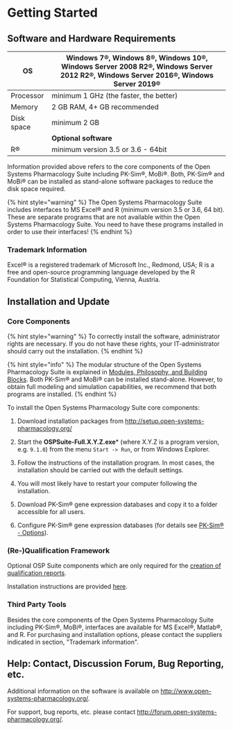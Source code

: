 # Getting Started

## Software and Hardware Requirements

| OS         | Windows 7®, Windows 8®, Windows 10®, Windows Server 2008 R2®, Windows Server 2012 R2®, Windows Server 2016®, Windows Server 2019® |
| ---------- | -------------------------------------- |
| Processor  | minimum 1 GHz (the faster, the better) |
| Memory     | 2 GB RAM, 4+ GB recommended            |
| Disk space | minimum 2 GB                           |
||              **Optional software**                 |
| R®         | minimum version  3.5 or 3.6 - 64bit        |


Information provided above refers to the core components of the Open Systems Pharmacology Suite including PK-Sim®, MoBi®. Both, PK-Sim® and MoBi® can be installed as stand-alone software packages to reduce the disk space required.

{% hint style="warning" %}
The Open Systems Pharmacology Suite includes interfaces to MS Excel® and R (minimum version 3.5 or 3.6, 64 bit). These are separate programs that are not available within the Open Systems Pharmacology Suite. You need to have these programs installed in order to use their interfaces!
{% endhint %}

### Trademark Information

Excel® is a registered trademark of Microsoft Inc., Redmond, USA; R is a free and open-source programming language developed by the R Foundation for Statistical Computing, Vienna, Austria.

## Installation and Update

### Core Components

{% hint style="warning" %}
To correctly install the software, administrator rights are necessary. If you do not have these rights, your IT-administrator should carry out the installation.
{% endhint %}

{% hint style="info" %}
The modular structure of the Open Systems Pharmacology Suite is explained in [Modules, Philosophy, and Building Blocks](modules-philsophy-building-blocks.md). Both PK-Sim® and MoBi® can be installed stand-alone. However, to obtain full modeling and simulation capabilities, we recommend that both programs are installed.
{% endhint %}

To install the Open Systems Pharmacology Suite core components:

1.  Download installation packages from http://setup.open-systems-pharmacology.org/

2.  Start the **OSPSuite-Full.X.Y.Z.exe*** (where X.Y.Z is a program version, e.g. `9.1.0`) from the menu `Start -> Run`, or from Windows Explorer.

3.  Follow the instructions of the installation program. In most cases, the installation should be carried out with the default settings.

4.  You will most likely have to restart your computer following the installation.

5.  Download PK-Sim® gene expression databases and copy it to a folder accessible for all users.

6.  Configure PK-Sim® gene expression databases (for details see [PK-Sim® - Options](../part-3/pk-sim-options.md)).
### (Re-)Qualification Framework

Optional OSP Suite components which are only required for the [creation of qualification reports](https://docs.open-systems-pharmacology.org/shared-tools-and-example-workflows/qualification).

Installation instructions are provided [here](https://docs.open-systems-pharmacology.org/shared-tools-and-example-workflows/qualification#tools).

### Third Party Tools

Besides the core components of the Open Systems Pharmacology Suite including PK-Sim®, MoBi®, interfaces are available for MS Excel®, Matlab®, and R. For purchasing and installation options, please contact the suppliers indicated in section, "Trademark information".

## Help: Contact, Discussion Forum, Bug Reporting, etc.

Additional information on the software is available on http://www.open-systems-pharmacology.org/.

For support, bug reports, etc. please contact http://forum.open-systems-pharmacology.org/. 
